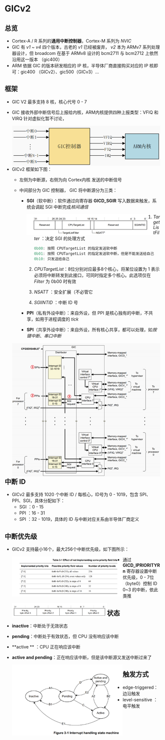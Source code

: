 # GICv2

## 总览

- Cortex-A / R 系列的**通用中断控制器**，Cortex-M 系列为 *NVIC*
- GIC 有 *v1 ~ v4* 四个版本，古老的 *v1* 已经被废弃， *v2* 本为  ARMv7 系列处理器设计，但 broadcom 在基于 ARMv8 设计的 bcm2711 与 bcm2712 上依然沿用这一版本 （gic400）
- ARM 依据 GIC 的版本研发相应的 IP 核，半导体厂商直接购买对应的 IP 核即可：gic400 （GICv2）、gic500（GICv3）...

## 框架

- GIC V2 最多支持 8 核，核心代号 0 - 7

- GIC 接收外部中断信号后上报给内核，ARM内核提供四种上报类型：VFIQ 和 VIRQ 针对虚拟化暂不讨论，

  <img src="pic/gic2arm.png" style="zoom:60%;" align='left' >

- GICv2 框架如下图：

  - 左侧为中断源，右侧为向 Cortex内核 发送的中断信号
  
  - 中间部分为 GIC 控制器， GIC 将中断源分为三类：
    - **SGI**（软中断）：软件通过向寄存器 **GICD_SGIR** 写入数据来触发，系统会调起 SGI 中断完成*核间通信*
    
      <img src="pic/gicv2_sgir.png" style="zoom:40%;" align='left' >
    
      1. *TargetListFilter* ：决定 SGI 的处理方式
    
         ```c
         0b00: 按照 CPUTargetList 的指定发送软中断
         0b01: 按照 CPUTargetList 的指定发送软中断，但是不能发送给自己
         0b10: 只发送给自己
         ```
    
      2. *CPUTargetList*：8位分别对应最多8个核心，将某位设置为 1 表示必须将中断转发到此接口，可同时指定多个核心。此选项仅在 *Filter* 为 0b00 时有效
    
      3. *NSATT* ：安全扩展（不必管它
    
      4. *SGIINTID* ：中断 ID 号
    
    - **PPI**（私有外设中断）：来自外设，但 PPI 是核心独有的中断，不共享，如用于进程调度的 *tick*
    
    - **SPI**（共享外设中断）：来自外设，所有核心共享，都可以处理，如*按键中断*、*串口中断*
  
  <img src="pic/gicv2_arch.png" style="zoom:60%;" align='left' >

## 中断 ID

- GICv2 最多支持 1020 个中断 ID / 每核心，ID号为 0 - 1019，包含 SPI、PPI、SGI，具体分配如下：
  - SGI ：0 - 15
  - PPI ：16 - 31
  - SPI ：32 - 1019，具体的 ID 与中断对应关系由半导体厂商定义

## 中断优先级

- GICv2 支持最小16个，最大256个中断优先级，如下图所示：

  <img src="pic/gicv2_prio.png" style="zoom:35%;" align='left' >

- 通过 **GICD_IPRIORITYRn** 寄存器设置中断优先级，0 - 7位（byte0）控制 ID 0~3 的中断，依此类推

  <img src="pic/gicv2_prio_reg.png" style="zoom:30%;" align='left' >

## 状态

- **inactive**：中断处于无效状态

- **pending**：中断处于有效状态，但 CPU 没有响应该中断

- **active **   ：CPU 正在响应该中断

- **active and pending**：正在响应该中断，但是该中断源又发送中断过来了

  <img src="pic/gicv2state.png" style="zoom:35%;" align='left' >

## 触发方式

- edge-triggered：边沿触发
- level-sensitive ：电平触发
